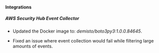
#### Integrations

##### AWS Security Hub Event Collector
- Updated the Docker image to: *demisto/boto3py3:1.0.0.84645*.

- Fixed an issue where event collection would fail while filtering large amounts of events.

